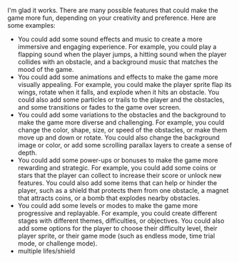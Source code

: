 I'm glad it works. There are many possible features that could make the game more fun, depending on your creativity and preference. Here are some examples:

- You could add some sound effects and music to create a more immersive and engaging experience. For example, you could play a flapping sound when the player jumps, a hitting sound when the player collides with an obstacle, and a background music that matches the mood of the game.
- You could add some animations and effects to make the game more visually appealing. For example, you could make the player sprite flap its wings, rotate when it falls, and explode when it hits an obstacle. You could also add some particles or trails to the player and the obstacles, and some transitions or fades to the game over screen.
- You could add some variations to the obstacles and the background to make the game more diverse and challenging. For example, you could change the color, shape, size, or speed of the obstacles, or make them move up and down or rotate. You could also change the background image or color, or add some scrolling parallax layers to create a sense of depth.
- You could add some power-ups or bonuses to make the game more rewarding and strategic. For example, you could add some coins or stars that the player can collect to increase their score or unlock new features. You could also add some items that can help or hinder the player, such as a shield that protects them from one obstacle, a magnet that attracts coins, or a bomb that explodes nearby obstacles.
- You could add some levels or modes to make the game more progressive and replayable. For example, you could create different stages with different themes, difficulties, or objectives. You could also add some options for the player to choose their difficulty level, their player sprite, or their game mode (such as endless mode, time trial mode, or challenge mode).
- multiple lifes/shield